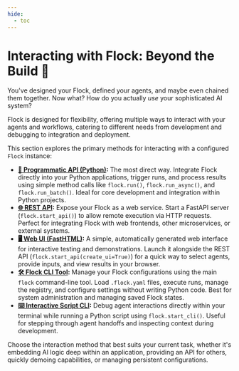 ```yaml
---
hide:
  - toc
---
```


# Interacting with Flock: Beyond the Build 🚀

You've designed your Flock, defined your agents, and maybe even chained them together. Now what? How do you actually *use* your sophisticated AI system?

Flock is designed for flexibility, offering multiple ways to interact with your agents and workflows, catering to different needs from development and debugging to integration and deployment.

This section explores the primary methods for interacting with a configured `Flock` instance:

*   **[🐍 Programmatic API (Python)](programmatic.md):** The most direct way. Integrate Flock directly into your Python applications, trigger runs, and process results using simple method calls like `flock.run()`, `flock.run_async()`, and `flock.run_batch()`. Ideal for core development and integration within Python projects.
*   **[🌐 REST API](rest-api.md):** Expose your Flock as a web service. Start a FastAPI server (`flock.start_api()`) to allow remote execution via HTTP requests. Perfect for integrating Flock with web frontends, other microservices, or external systems.
*   **[🖥️ Web UI (FastHTML)](web-ui.md):** A simple, automatically generated web interface for interactive testing and demonstrations. Launch it alongside the REST API (`flock.start_api(create_ui=True)`) for a quick way to select agents, provide inputs, and view results in your browser.
*   **[🛠️ Flock CLI Tool](cli-tool.md):** Manage your Flock configurations using the main `flock` command-line tool. Load `.flock.yaml` files, execute runs, manage the registry, and configure settings without writing Python code. Best for system administration and managing saved Flock states.
*   **[⌨️ Interactive Script CLI](interactive-cli.md):** Debug agent interactions directly within your terminal while running a Python script using `flock.start_cli()`. Useful for stepping through agent handoffs and inspecting context during development.

Choose the interaction method that best suits your current task, whether it's embedding AI logic deep within an application, providing an API for others, quickly demoing capabilities, or managing persistent configurations.